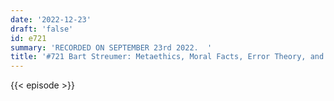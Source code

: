```yaml
---
date: '2022-12-23'
draft: 'false'
id: e721
summary: 'RECORDED ON SEPTEMBER 23rd 2022.  '
title: '#721 Bart Streumer: Metaethics, Moral Facts, Error Theory, and Moral (Anti)-Realism'
---
```

{{< episode >}}
